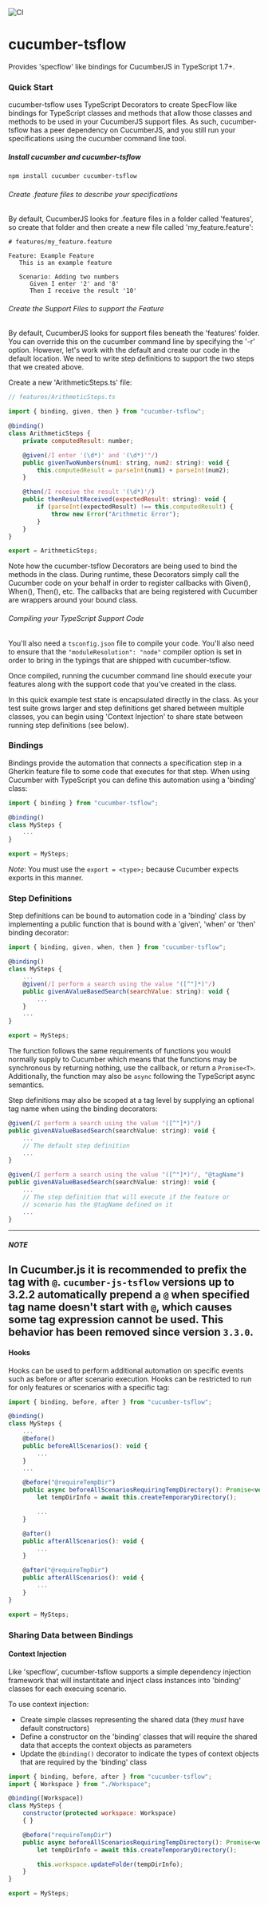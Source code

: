 ![CI](https://github.com/timjroberts/cucumber-js-tsflow/workflows/CI/badge.svg)

# cucumber-tsflow

Provides 'specflow' like bindings for CucumberJS in TypeScript 1.7+.

### Quick Start

cucumber-tsflow uses TypeScript Decorators to create SpecFlow like bindings for TypeScript classes and methods that allow those classes and methods to be used in your CucumberJS support files. As such, cucumber-tsflow has a peer dependency on CucumberJS, and you still run your specifications using the cucumber command line tool.

##### Install cucumber and cucumber-tsflow

```bash
npm install cucumber cucumber-tsflow
```
###### Create .feature files to describe your specifications

By default, CucumberJS looks for .feature files in a folder called 'features', so create that folder and then create a new file called 'my_feature.feature':

```gherkin
# features/my_feature.feature

Feature: Example Feature
   This is an example feature

   Scenario: Adding two numbers
      Given I enter '2' and '8'
      Then I receive the result '10'
```
###### Create the Support Files to support the Feature

By default, CucumberJS looks for support files beneath the 'features' folder. You can override this on the cucumber command line by specifying the '-r' option. However, let's work with the default and create our code in the default location. We need to write step definitions to support the two steps that we created above.

Create a new 'ArithmeticSteps.ts' file:

```javascript
// features/ArithmeticSteps.ts

import { binding, given, then } from "cucumber-tsflow";

@binding()
class ArithmeticSteps {
    private computedResult: number;

    @given(/I enter '(\d*)' and '(\d*)'"/)
    public givenTwoNumbers(num1: string, num2: string): void {
        this.computedResult = parseInt(num1) + parseInt(num2);
    }

    @then(/I receive the result '(\d*)'/)
    public thenResultReceived(expectedResult: string): void {
        if (parseInt(expectedResult) !== this.computedResult) {
            throw new Error("Arithmetic Error");
        }
    }
}

export = ArithmeticSteps;
```
Note how the cucumber-tsflow Decorators are being used to bind the methods in the class. During runtime, these Decorators simply call the Cucumber code on your behalf in order to register callbacks with Given(), When(), Then(), etc. The callbacks that are being registered with Cucumber are wrappers around your bound class.

###### Compiling your TypeScript Support Code

You'll also need a `tsconfig.json` file to compile your code. You'll also need to ensure that the `"moduleResolution": "node"` compiler option is set in order to bring in the typings that are shipped with cucumber-tsflow.

Once compiled, running the cucumber command line should execute your features along with the support code that you've created in the class.

In this quick example test state is encapsulated directly in the class. As your test suite grows larger and step definitions get shared between multiple classes, you can begin using 'Context Injection' to share state between running step definitions (see below).

### Bindings

Bindings provide the automation that connects a specification step in a Gherkin feature file to some code that
executes for that step. When using Cucumber with TypeScript you can define this automation using a 'binding' class:

```javascript
import { binding } from "cucumber-tsflow";

@binding()
class MySteps {
    ...
}

export = MySteps;
```

*Note*: You must use the `export = <type>;` because Cucumber expects exports in this manner.

### Step Definitions

Step definitions can be bound to automation code in a 'binding' class by implementing a public function that is
bound with a 'given', 'when' or 'then' binding decorator:

```javascript
import { binding, given, when, then } from "cucumber-tsflow";

@binding()
class MySteps {
    ...
    @given(/I perform a search using the value "([^"]*)"/)
    public givenAValueBasedSearch(searchValue: string): void {
        ...
    }
    ...
}

export = MySteps;
```
The function follows the same requirements of functions you would normally supply to Cucumber which means that the
functions may be synchronous by returning nothing, use the callback, or return a `Promise<T>`. Additionally, the
function may also be `async` following the TypeScript async semantics.

Step definitions may also be scoped at a tag level by supplying an optional tag name when using the binding
decorators:

```javascript
@given(/I perform a search using the value "([^"]*)"/)
public givenAValueBasedSearch(searchValue: string): void {
    ...
    // The default step definition
    ...
}

@given(/I perform a search using the value "([^"]*)"/, "@tagName")
public givenAValueBasedSearch(searchValue: string): void {
    ...
    // The step definition that will execute if the feature or
    // scenario has the @tagName defined on it
    ...
}
```

---
##### NOTE
In Cucumber.js it is recommended to prefix the tag with
`@`. `cucumber-js-tsflow` versions up to 3.2.2 automatically
prepend a `@` when specified tag name doesn't start with `@`, which
causes some tag expression cannot be used. This behavior has been
removed since version `3.3.0`.
---

#### Hooks

Hooks can be used to perform additional automation on specific events such as before or after scenario execution.
Hooks can be restricted to run for only features or scenarios with a specific tag:

```javascript
import { binding, before, after } from "cucumber-tsflow";

@binding()
class MySteps {
    ...
    @before()
    public beforeAllScenarios(): void {
        ...
    }
    ...

    @before("@requireTempDir")
    public async beforeAllScenariosRequiringTempDirectory(): Promise<void> {
        let tempDirInfo = await this.createTemporaryDirectory();

        ...
    }

    @after()
    public afterAllScenarios(): void {
        ...
    }

    @after("@requireTmpDir")
    public afterAllScenarios(): void {
        ...
    }
}

export = MySteps;
```

### Sharing Data between Bindings

#### Context Injection

Like 'specflow', cucumber-tsflow supports a simple dependency injection framework that will instantitate and inject
class instances into 'binding' classes for each execuing scenario.

To use context injection:

* Create simple classes representing the shared data (they *must* have default constructors)
* Define a constructor on the 'binding' classes that will require the shared data that accepts the context objects
as parameters
* Update the `@binding()` decorator to indicate the types of context objects that are required by the 'binding'
class

```javascript
import { binding, before, after } from "cucumber-tsflow";
import { Workspace } from "./Workspace";

@binding([Workspace])
class MySteps {
    constructor(protected workspace: Workspace)
    { }

    @before("requireTempDir")
    public async beforeAllScenariosRequiringTempDirectory(): Promise<void> {
        let tempDirInfo = await this.createTemporaryDirectory();

        this.workspace.updateFolder(tempDirInfo);
    }
}

export = MySteps;
```
